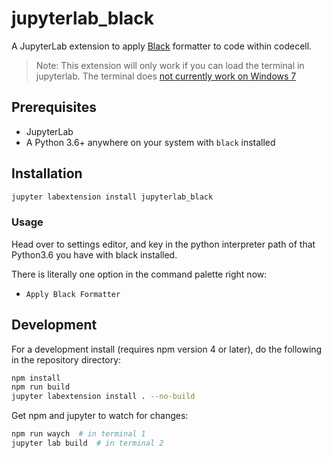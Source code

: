 # jupyterlab_black

A JupyterLab extension to apply [Black](https://github.com/ambv/black) formatter to code within codecell.

> Note: This extension will only work if you can load the terminal in jupyterlab. The terminal does [not currently work on Windows 7](https://github.com/jupyterlab/jupyterlab/issues/3647)

## Prerequisites

* JupyterLab
* A Python 3.6+ anywhere on your system with `black` installed

## Installation

```bash
jupyter labextension install jupyterlab_black
```

### Usage

Head over to settings editor, and key in the python interpreter path of that Python3.6 you have with black installed.

There is literally one option in the command palette right now:

* `Apply Black Formatter`

## Development

For a development install (requires npm version 4 or later), do the following in the repository directory:

```bash
npm install
npm run build
jupyter labextension install . --no-build
```

Get npm and jupyter to watch for changes:

```bash
npm run waych  # in terminal 1
jupyter lab build  # in terminal 2
```
